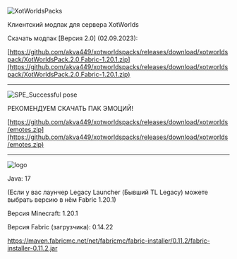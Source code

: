 ![XotWorldsPacks](https://user-images.githubusercontent.com/75758629/192112792-f83116dc-5b66-404a-a21d-fe6e4aceac95.png)

Клиентский модпак для сервера XotWorlds

Скачать модпак [Версия 2.0] (02.09.2023):

[https://github.com/akva449/xotworldspacks/releases/download/xotworldspack/XotWorldsPack.2.0.Fabric-1.20.1.zip](https://github.com/akva449/xotworldspacks/releases/download/xotworldspack/XotWorldsPack.2.0.Fabric-1.20.1.zip)

-----------------------------------------------------------------------------------------------------

![SPE_Successful pose](https://user-images.githubusercontent.com/75758629/192112025-bc2622db-85a6-4f00-bcca-bb0bf8dd55d4.png)

РЕКОМЕНДУЕМ СКАЧАТЬ ПАК ЭМОЦИЙ!

[https://github.com/akva449/xotworldspacks/releases/download/xotworlds/emotes.zip](https://github.com/akva449/xotworldspacks/releases/download/xotworlds/emotes.zip)

-----------------------------------------------------------------------------------------------------

![logo](https://user-images.githubusercontent.com/75758629/192112078-9bfa4832-823f-4bd1-ab6c-e1480bc2b62b.png)

Java: 17

(Если у вас лаунчер Legacy Launcher (Бывший TL Legacy) можете выбрать версию в нём Fabric 1.20.1)

Версия Minecraft: 1.20.1

Версия Fabric (загрузчика): 0.14.22

https://maven.fabricmc.net/net/fabricmc/fabric-installer/0.11.2/fabric-installer-0.11.2.jar
